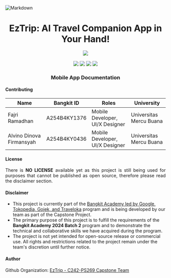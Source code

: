 ![Markdown](https://img.shields.io/badge/markdown-%23000000.svg?style=for-the-badge&logo=markdown&logoColor=white)

<div align=center>
    <h1>EzTrip: AI Travel Companion App in Your Hand!</h1>
    <img src="https://github.com/user-attachments/assets/2f45acea-59d4-4d0c-a3c8-e73d17c3ed53"/>
</div>
<br>
<div align=center>
    <img src="https://img.shields.io/badge/Android-3DDC84?&logo=android&logoColor=white"/>
    <img src="https://img.shields.io/badge/Kotlin-%237F52FF.svg?&logo=kotlin&logoColor=white"/>
    <img src="https://img.shields.io/badge/Android%20Studio-346ac1?&logo=android%20studio&logoColor=white"/>
    <img src="https://img.shields.io/badge/IntelliJIDEA-000000.svg?&logo=intellij-idea&logoColor=white"/>
    <h3>Mobile App Documentation</h3>
</div>

#### Contributing

<div align=center>

| Name  | Bangkit ID | Roles | University |
|---|---|---|---|
| Fajri Ramadhan | A254B4KY1376 | Mobile Developer, UI/X Designer | Universitas Mercu Buana |
| Alvino Dinova Firmansyah | A254B4KY0436 | Mobile Developer, UI/X Designer | Universitas Mercu Buana |

</div>

#### License

<p align=justify>
There is <b>NO LICENSE</b> available yet as this project is still being used for purposes that cannot be published as open source, therefore please read the disclaimer section.
</p>

#### Disclaimer

- This project is currently part of the <a href="https://www.dicoding.com/programs/bangkit">Bangkit Academy led by Google, Tokopedia, Gojek, and Traveloka</a> program and is being developed by our team as part of the Capstone Project.
- The primary purpose of this project is to fulfill the requirements of the <b>Bangkit Academy 2024 Batch 2</b> program and to demonstrate the technical and collaborative skills we have acquired during the program.
- The project is not yet intended for open-source release or commercial use. All rights and restrictions related to the project remain under the team's discretion until further notice.

#### Author

Github Organization: [EzTrip - C242-PS269 Capstone Team](https://github.com/C242-PS269)
